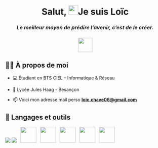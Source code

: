 <h1 align="center">Salut, <img src="https://raw.githubusercontent.com/MartinHeinz/MartinHeinz/master/wave.gif" width="30px">Je suis Loïc</h1>
<h3 align="center"><i>Le meilleur moyen de prédire l’avenir, c’est de le créer.</i></h3>
<h3 align="center"><img src="https://icon-library.com/images/france-icon/france-icon-15.jpg"/ width="45"></h3>


## 🙋‍♂️ À propos de moi

- 💻 Étudiant en BTS CIEL – Informatique & Réseau

- 🏫 Lycée Jules Haag - Besançon

- 📫 Voici mon adresse mail perso **loic.chave06@gmail.com**



## 🚀 Langages et outils

<p align="left"> 
    <a  target="_blank"> <img src="https://img.icons8.com/color/48/000000/python.png"/> </a> 
    <a style="padding-right:8px;"  target="_blank"> <img src="https://img.icons8.com/fluent/50/000000/mysql-logo.png"/> </a>
    <a style="padding-right:8px;"  target="_blank"> <img src="https://upload.wikimedia.org/wikipedia/commons/thumb/b/bd/Logo_C_sharp.svg/1820px-Logo_C_sharp.svg.png" width="50" height="50"/></a>
    <a style="padding-right:8px;"  target="_blank"> <img src="https://upload.wikimedia.org/wikipedia/commons/thumb/1/18/ISO_C%2B%2B_Logo.svg/1822px-ISO_C%2B%2B_Logo.svg.png" width="50" height="50"/></a>
    <a style="padding-right:8px;"  target="_blank"> <img src="https://cdn-icons-png.flaticon.com/512/3291/3291670.png" width="50" height="50"/></a>
    <a style="padding-right:8px;"  target="_blank"> <img src="https://ultimatecourses.com/assets/category/css-fcba6b473cb1125595dc28163be24eb673907258b5f6f6c82967a0587a9df20c.svg" width="50" height="50"/></a>
    <a style="padding-right:8px;"  target="_blank"> <img src="https://upload.wikimedia.org/wikipedia/commons/thumb/c/cf/Lua-Logo.svg/2048px-Lua-Logo.svg.png" width="50" height="50"/></a>

